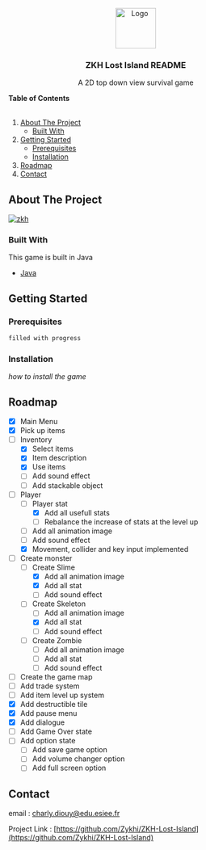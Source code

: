 <br />
<div align="center">
  <a href="https://github.com/Zykhi/ZKH-Lost-Island">
    <img src="images/logo.png" alt="Logo" width="80" height="80">
  </a>

  <h3 align="center">ZKH Lost Island README</h3>

  <p align="center">
    A 2D top down view survival game
  </p>
</div>

<!-- TABLE OF CONTENTS -->

  <summary><Strong>Table of Contents</Strong></summary>
  <br>
  <ol>
    <li>
      <a href="#about-the-project">About The Project</a>
      <ul>
        <li><a href="#built-with">Built With</a></li>
      </ul>
    </li>
    <li>
      <a href="#getting-started">Getting Started</a>
      <ul>
        <li><a href="#prerequisites">Prerequisites</a></li>
        <li><a href="#installation">Installation</a></li>
      </ul>
    </li>
    <li><a href="#roadmap">Roadmap</a></li>
    <li><a href="#contact">Contact</a></li>
  </ol>

<!-- ABOUT THE PROJECT -->

## About The Project

[![zkh][zkh-screenshot]]()



### Built With

This game is built in Java

- [Java](https://www.java.com/en/)

<!-- GETTING STARTED -->

## Getting Started



### Prerequisites



```sh
filled with progress
```

### Installation

_how to install the game_

<!-- ROADMAP -->

## Roadmap

- [x] Main Menu
- [x] Pick up items
- [ ] Inventory
    - [x] Select items
    - [x] Item description
    - [x] Use items
    - [ ] Add sound effect
    - [ ] Add stackable object
- [ ] Player
    - [ ] Player stat
        - [x] Add all usefull stats
        - [ ] Rebalance the increase of stats at the level up
    - [ ] Add all animation image
    - [ ] Add sound effect
    - [x] Movement, collider and key input implemented  
- [ ] Create monster
    - [ ] Create Slime
        - [x] Add all animation image
        - [x] Add all stat
        - [ ] Add sound effect
    - [ ] Create Skeleton
        - [ ] Add all animation image
        - [x] Add all stat
        - [ ] Add sound effect
    - [ ] Create Zombie
        - [ ] Add all animation image
        - [ ] Add all stat
        - [ ] Add sound effect
- [ ] Create the game map
- [ ] Add trade system
- [ ] Add item level up system
- [x] Add destructible tile
- [x] Add pause menu
- [x] Add dialogue
- [ ] Add Game Over state
- [ ] Add option state
    - [ ] Add save game option
    - [ ] Add volume changer option
    - [ ] Add full screen option

<!-- CONTACT -->

## Contact

email : charly.diouy@edu.esiee.fr

Project Link : [https://github.com/Zykhi/ZKH-Lost-Island](https://github.com/Zykhi/ZKH-Lost-Island)

[zkh-screenshot]: images/screenshot.png
